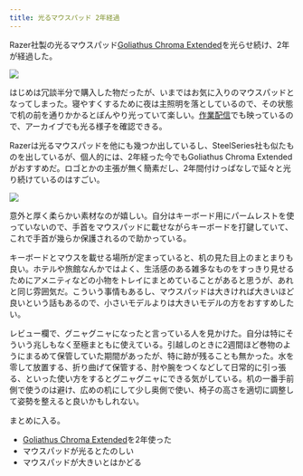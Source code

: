 ```yaml
---
title: 光るマウスパッド 2年経過
---
```

Razer社製の光るマウスパッド[Goliathus Chroma Extended](https://www.amazon.co.jp/dp/B07JJ4RG2T)を光らせ続け、2年が経過した。

![](https://lh3.googleusercontent.com/docs/ADP-6oHyrWD6NeNYy-ah420IZnc1vO5ROBBW1bp9feAM54Dcy7CMh11FndHSFB1arntQ4iZrgN017xUJijpk1sUDXVXjK4XsqCzVWOrOG-VS3Pyuqjv1GFr5Q1EhG39lVrzVjv5ZRujS6cZwDT7c4WUeoDSiXsv2ej_WcxoCHAoDTdw0sjJ4dPaPP3GkF41715brEHbTK_xRdUqmXlLMdYewgtdSHagkZHQenI7xs5sVRyOkr_FCty-_jcvUKAIRKPNsdKx0nIBBJk4LgzvClxuzqAlFtwxZf92LBP3xHvvK2x-dK76Iqv5nObHZOrALgvji36jKuR1J6PjRt8s2Z5xadK2PEECAtPxV5scZ8XuksHb3u2fGpo95U0qfR03a8SIUEQqotSLbWs3sPvrWbyQpXUgxxt1-TzVC_uIrWgLkkBt8hiUZTtyyx0Ci3aovhDVnfwr7jUC5XLYNy0w7NurCsUQfnNb288iadH761Y2CRaf3vnal-eVcEftsRkeQu8DRswnE5le2rMSowA7ZMVaGZ9AHnVBFI9acHlSHnVflJe2ZBAb1tbdPUCGEhIAOoFDKxIdbmz44MT6mNDiiZNJifr3pezUCfjgCouNYQmoj56_ajbXKFGQeFyY8dex6gdQNfPMrulVG12ej16YmIxo0zl8JbboHGLenr7rOs2FldCCFBdjrXw1lIdof78vqjdgY9FVqZYcXnjD4UiN0qi3QGP34aGR1dnkxMZOb0TDaEKHWNm-1pW_VNZdM1IuE9G7gaaCV3KIFQ7LkBpGi7V4ps2MK1abO4fJvM6qvT86LUl6L8U7eXc_UyIb3LwkPms8KW3Uy-mLx4UipOJZ9U3h4iibpMJeJN4eZs3r0afdV5k2tkM9ohyMdr-pBCEb7tpkKROEKVEx1GqbWCsqXY-IFrXY2SC_k-dyRrXb2ivv-X4AemMNomZ3Xu0AFabGH98ry6MyDYrDggkiIFInBJbJHdMP9UiqZIptiDhcx4k1VSFV5Kg7fSolj_0bilZfwwtmzCa8KPfc4Rt91MG8MVn3awC4B7tX8uWZJzfSNg-rMK1G2Q3PlmmkzcyBlN6op0dFYPp3jpCpX2w-nG-j6mQ7oYuh9FjJrWaKy5z0WoAcqHODzvhsH_ga6UkYQXDnIhMe6BobYFq6GUql9y-oWZLZW6IdBJnTD7pZhcHsR4KoNw_HE48dpri0f32UcnVpxUOZQtZLsqlIGkyQtW6F_1eWNhc0NYS7a2nQNw7-e5I5J7MyZWYXu)

はじめは冗談半分で購入した物だったが、いまではお気に入りのマウスパッドとなってしまった。寝やすくするために夜は主照明を落としているので、その状態で机の前を通りかかるとぼんやり光っていて楽しい。[作業配信](https://www.youtube.com/c/r7kamura)でも映っているので、アーカイブでも光る様子を確認できる。

Razerは光るマウスパッドを他にも幾つか出しているし、SteelSeries社も似たものを出しているが、個人的には、2年経った今でもGoliathus Chroma Extendedがおすすめだ。ロゴとかの主張が無く簡素だし、2年間付けっぱなしで延々と光り続けているのはすごい。

![](https://lh3.googleusercontent.com/docs/ADP-6oErLWIz6T8ZQ-os-5C0sj_g3Fs_tW0tmI9QlYtgn6nQnPGdXxsHvJ5FhrT_BjAo-wzmtVzs5U0icHa-b9PGPOqnNNiBL3PpGe0vssOpfibXLKummc1lT9W1S4aO5r03EphMy3waXQJtBwmv_X0JPQcH1ONAXNJicn5UptfmwivXOH-YW7XxCFaY6sGlScxRwPOVZaTeKt-jRsk7akN3wc2sB3uaZgLi-2IZB9hxSOG0wfrFxo5LZ4t-Jr0z5a5eaJoWahcfyukinQBcI300scQigpwJE_NSCl9JxuJUFI9yN_b19FaYg4oj-pTZhFU2u_bRmtLAEign6FR4HrzHayD6-1jk7ybNxe9ezpDY6HPY_riUBIQ_6miD7Jm3tYiX1DINNy0vU1oyJ3JgB-P0u_ZOZ8r_UvgeKnLjhecXQuLSlIDJs_0xe46vhPE-r68rePtwJ-eOI-3dzv38I8XmtkwZNaUXEYrN8befHp2ss2-OyOqIFkhM7gSjRmzZ15ZrhzngvbQhLpLmTzQAo0j6bZfLun1z08DyWDy2Rovqd0ehN9hdxqDb0JT5gKyfNg8NFF0LTCbR7WldaSa-4Pb1a3IJtdjrL44RU29XoTQwc2G6jP-r3_PmGGR0TEJC_zEl7jXkiFxxYH2xXGEo_5LokNQyQyy28dSvx_VRoPtpnzbPck5khy2refqdDGWZSVDL-bTWK1KtTuvKgWugdX3uSD4NuIu9TOzfj_mMqol7GJsRg9KL8LVHUMSukVdXYWE_tud_K6vHTrGs5NkPq-_5trAb86PCBOHms-dZN9dp35MInfKljp9cTB998GEPU9eHGWY_IZm8ZqeRPa82F21RRDNH2mOlq9p4_ssyHReZgWoQiSczOnsvsdMViovrp1s_FyP3H7-XwtW4O1o4zlpeVc1SR6fjaLczYINP_sGWcp-VOQyIRbVsE1aAwoUBHTRm8Rvq7Wxg5qe3smbccq68n6FRxzqrkYZl6aC3HTgJhxzVxfQxCN2n_1onTVtAUiAAh4NWf2wCNJnPkcoEk6CqGc0ZOnSNZjX80Uzu2ms-eAqAswikGHI49sxSxAX7BRqepbSnKc_OMGrhhLpBrkSb0bIRLtqEhqPW-ynIevAIwLQQm4vjcMpk026MD-8SOw9sWJKqZCsDgn5fqxMHRQLXSu9mzfbagWnRADLpAPl3T1-AOKUhppwY1FMM8U7SLVlg64Ax04Z3bLthfFqFA3_pRWPKUouOlojX1GXAMdu4HQ7pAszj)

意外と厚く柔らかい素材なのが嬉しい。自分はキーボード用にパームレストを使っていないので、手首をマウスパッドに載せながらキーボードを打鍵していて、これで手首が幾らか保護されるので助かっている。

キーボードとマウスを載せる場所が定まっていると、机の見た目上のまとまりも良い。ホテルや旅館なんかではよく、生活感のある雑多なものをすっきり見せるためにアメニティなどの小物をトレイにまとめていることがあると思うが、あれと同じ雰囲気だ。こういう事情もあるし、マウスパッドは大きければ大きいほど良いという話もあるので、小さいモデルよりは大きいモデルの方をおすすめしたい。

レビュー欄で、グニャグニャになったと言っている人を見かけた。自分は特にそういう兆しもなく至極まともに使えている。引越しのときに2週間ほど巻物のようにまるめて保管していた期間があったが、特に跡が残ることも無かった。水を零して放置する、折り曲げて保管する、肘や腕をつくなどして日常的に引っ張る、といった使い方をするとグニャグニャにできる気がしている。机の一番手前側で使うのは避け、広めの机にして少し奥側で使い、椅子の高さを適切に調整して姿勢を整えると良いかもしれない。

まとめに入る。

*   [Goliathus Chroma Extended](https://www.amazon.co.jp/dp/B07JJ4RG2T)を2年使った
*   マウスパッドが光るとたのしい
*   マウスパッドが大きいとはかどる
